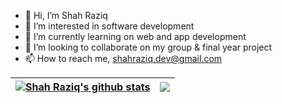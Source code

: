 - 👋 Hi, I’m Shah Raziq
- 👀 I’m interested in software development
- 🌱 I’m currently learning on web and app development  
- 💞️ I’m looking to collaborate on my group & final year project
- 📫 How to reach me, shahraziq.dev@gmail.com 

<!---
ShahRaziq/ShahRaziq is a ✨ special ✨ repository because its `README.md` (this file) appears on your GitHub profile.
You can click the Preview link to take a look at your changes.
--->
| <a href="#"><img align="center" src="https://github-readme-stats.vercel.app/api?username=ShahRaziq&show_icons=true&include_all_commits=true&theme=omni&hide_border=true" alt="Shah Raziq's github stats" /></a> | <a href="#"><img align="center" src="https://github-readme-stats.vercel.app/api/top-langs/?username=ShahRaziq&layout=compact&theme=omni&hide_border=true" /></a> |
| ------------- | ------------- |





</a>


